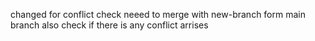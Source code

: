 changed for conflict check
neeed to merge with new-branch form main branch
also check if there is any conflict arrises